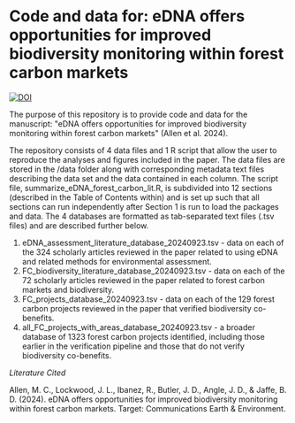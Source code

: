 # Code and data for: eDNA offers opportunities for improved biodiversity monitoring within forest carbon markets

[![DOI](https://zenodo.org/badge/861968774.svg)](https://zenodo.org/doi/10.5281/zenodo.13830751)

The purpose of this repository is to provide code and data for the manuscript: "eDNA offers opportunities for improved biodiversity monitoring within forest carbon markets" (Allen et al. 2024).

The repository consists of 4 data files and 1 R script that allow the user to reproduce the analyses and figures included in the paper. The data files are stored in the /data folder along with corresponding metadata text files describing the data set and the data contained in each column. The script file, summarize_eDNA_forest_carbon_lit.R, is subdivided into 12 sections (described in the Table of Contents within) and is set up such that all sections can run independently after Section 1 is run to load the packages and data. The 4 databases are formatted as tab-separated text files (.tsv files) and are described further below. 

1. eDNA_assessment_literature_database_20240923.tsv - data on each of the 324 scholarly articles reviewed in the paper related to using eDNA and related methods for environmental assessment.
2. FC_biodiversity_literature_database_20240923.tsv - data on each of the 72 scholarly articles reviewed in the paper related to forest carbon markets and biodiversity.
3. FC_projects_database_20240923.tsv - data on each of the 129 forest carbon projects reviewed in the paper that verified biodiversity co-benefits.
4. all_FC_projects_with_areas_database_20240923.tsv - a broader database of 1323 forest carbon projects identified, including those earlier in the verification pipeline and those that do not verify biodiversity co-benefits.

*Literature Cited*

Allen, M. C., Lockwood, J. L., Ibanez, R., Butler, J. D., Angle, J. D., & Jaffe, B. D. (2024). eDNA offers opportunities for improved biodiversity monitoring within forest carbon markets. Target: Communications Earth & Environment.

